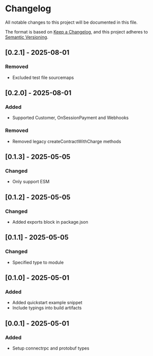 # Changelog

All notable changes to this project will be documented in this file.

The format is based on [Keep a Changelog](https://keepachangelog.com/en/1.0.0/),
and this project adheres to [Semantic Versioning](https://semver.org/spec/v2.0.0.html).

## [0.2.1] - 2025-08-01

### Removed

- Excluded test file sourcemaps

## [0.2.0] - 2025-08-01

### Added

- Supported Customer, OnSessionPayment and Webhooks

### Removed

- Removed legacy createContractWithCharge methods

## [0.1.3] - 2025-05-05

### Changed

- Only support ESM

## [0.1.2] - 2025-05-05

### Changed

- Added exports block in package.json

## [0.1.1] - 2025-05-05

### Changed

- Specified type to module

## [0.1.0] - 2025-05-01

### Added

- Added quickstart example snippet
- Include typings into build artifacts

## [0.0.1] - 2025-05-01

### Added

- Setup connectrpc and protobuf types
